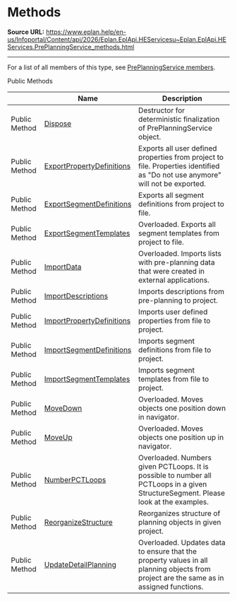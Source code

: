 # Methods

**Source URL:** https://www.eplan.help/en-us/Infoportal/Content/api/2026/Eplan.EplApi.HEServicesu~Eplan.EplApi.HEServices.PrePlanningService_methods.html

---

For a list of all members of this type, see [PrePlanningService members](Eplan.EplApi.HEServicesu~Eplan.EplApi.HEServices.PrePlanningService_members.html).

Public Methods

|  | Name | Description |
| --- | --- | --- |
| Public Method | [Dispose](Eplan.EplApi.HEServicesu~Eplan.EplApi.HEServices.PrePlanningService~Dispose().html) | Destructor for deterministic finalization of PrePlanningService object. |
| Public Method | [ExportPropertyDefinitions](Eplan.EplApi.HEServicesu~Eplan.EplApi.HEServices.PrePlanningService~ExportPropertyDefinitions.html) | Exports all user defined properties from project to file. Properties identified as "Do not use anymore" will not be exported. |
| Public Method | [ExportSegmentDefinitions](Eplan.EplApi.HEServicesu~Eplan.EplApi.HEServices.PrePlanningService~ExportSegmentDefinitions.html) | Exports all segment definitions from project to file. |
| Public Method | [ExportSegmentTemplates](Eplan.EplApi.HEServicesu~Eplan.EplApi.HEServices.PrePlanningService~ExportSegmentTemplates.html) | Overloaded. Exports all segment templates from project to file. |
| Public Method | [ImportData](Eplan.EplApi.HEServicesu~Eplan.EplApi.HEServices.PrePlanningService~ImportData.html) | Overloaded. Imports lists with pre-planning data that were created in external applications. |
| Public Method | [ImportDescriptions](Eplan.EplApi.HEServicesu~Eplan.EplApi.HEServices.PrePlanningService~ImportDescriptions.html) | Imports descriptions from pre-planning to project. |
| Public Method | [ImportPropertyDefinitions](Eplan.EplApi.HEServicesu~Eplan.EplApi.HEServices.PrePlanningService~ImportPropertyDefinitions.html) | Imports user defined properties from file to project. |
| Public Method | [ImportSegmentDefinitions](Eplan.EplApi.HEServicesu~Eplan.EplApi.HEServices.PrePlanningService~ImportSegmentDefinitions.html) | Imports segment definitions from file to project. |
| Public Method | [ImportSegmentTemplates](Eplan.EplApi.HEServicesu~Eplan.EplApi.HEServices.PrePlanningService~ImportSegmentTemplates.html) | Imports segment templates from file to project. |
| Public Method | [MoveDown](Eplan.EplApi.HEServicesu~Eplan.EplApi.HEServices.PrePlanningService~MoveDown.html) | Overloaded. Moves objects one position down in navigator. |
| Public Method | [MoveUp](Eplan.EplApi.HEServicesu~Eplan.EplApi.HEServices.PrePlanningService~MoveUp.html) | Overloaded. Moves objects one position up in navigator. |
| Public Method | [NumberPCTLoops](Eplan.EplApi.HEServicesu~Eplan.EplApi.HEServices.PrePlanningService~NumberPCTLoops.html) | Overloaded. Numbers given PCTLoops. It is possible to number all PCTLoops in a given StructureSegment. Please look at the examples. |
| Public Method | [ReorganizeStructure](Eplan.EplApi.HEServicesu~Eplan.EplApi.HEServices.PrePlanningService~ReorganizeStructure.html) | Reorganizes structure of planning objects in given project. |
| Public Method | [UpdateDetailPlanning](Eplan.EplApi.HEServicesu~Eplan.EplApi.HEServices.PrePlanningService~UpdateDetailPlanning.html) | Overloaded. Updates data to ensure that the property values in all planning objects from project are the same as in assigned functions. |


